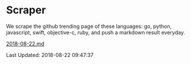 # Scraper

We scrape the github trending page of these languages: go, python, javascript, swift, objective-c, ruby, and push a markdown result everyday.

[2018-08-22.md](https://github.com/henson/Scraper/blob/master/2018-08-22.md)

Last Updated: 2018-08-22 09:47:37
